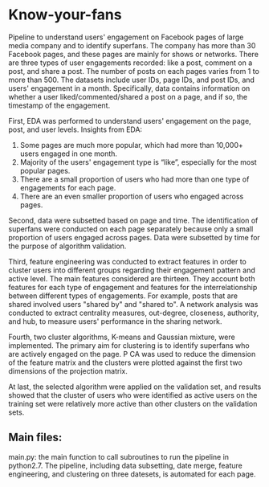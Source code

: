 # Know-your-fans

Pipeline to understand users' engagement on Facebook pages of large media company and to identify superfans. The company has more than 30 Facebook pages, and these pages are mainly for shows or networks. There are three types of user engagements recorded: like a post, comment on a post, and share a post. The number of posts on each pages varies from 1 to more than 500.
The datasets include user IDs, page IDs, and post IDs, and users' engagement in a month. Specifically, data contains information on whether a user liked/commented/shared a post on a page, and if so, the timestamp of the engagement.

First, EDA was performed to understand users' engagement on the page, post, and user levels. Insights from EDA:
1. Some pages are much more popular, which had more than 10,000+ users engaged in one month.
2. Majority of the users' engagement type is “like”, especially for the most popular pages.
3. There are a small proportion of users who had more than one type of engagements for each page.
4. There are an even smaller proportion of users who engaged across pages.

Second, data were subsetted based on page and time. The identification of superfans were conducted on each page separately because only a small proportion of users engaged across pages. Data were subsetted by time for the purpose of algorithm validation.

Third, feature engineering was conducted to extract features in order to cluster users into different groups regarding their engagement pattern and active level. The main features considered are thirteen. They account both features for each type of engagement and features for the interrelationship between different types of engagements. For example, posts that are shared involved users "shared by" and "shared to". A network analysis was conducted to extract centrality measures, out-degree, closeness, authority, and hub, to measure users' performance in the sharing network.

Fourth, two cluster algorithms, K-means and Gaussian mixture, were implemented. The primary aim for clustering is to identify superfans who are actively engaged on the page. P
CA was used to reduce the dimension of the feature matrix and the clusters were plotted against the first two dimensions of the projection matrix.

At last, the selected algorithm were applied on the validation set, and results showed that the cluster of users who were identified as active users on the training set were relatively more active than other clusters on the validation sets.

## Main files:

main.py: the main function to call subroutines to run the pipeline in python2.7. The pipeline, including data subsetting, date merge, feature engineering, and clustering on three datesets, is automated for each page.
